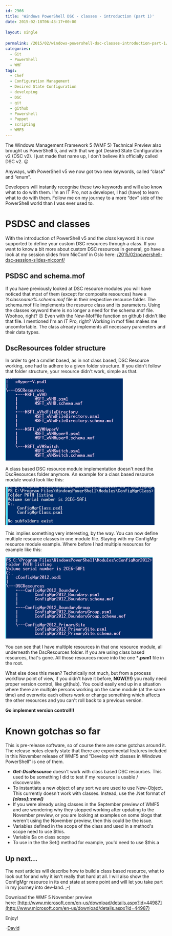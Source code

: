 ```yaml
---
id: 2966
title: 'Windows PowerShell DSC - classes - introduction (part 1)'
date: 2015-02-18T06:43:17+00:00

layout: single

permalink: /2015/02/windows-powershell-dsc-classes-introduction-part-1/
categories:
  - Git
  - PowerShell
  - WMF
tags:
  - Chef
  - Configuration Management
  - Desired State Configuration
  - developing
  - DSC
  - git
  - github
  - Powershell
  - Puppet
  - scripting
  - WMF5
---
```

The Windows Management Framework 5 (WMF 5) Technical Preview also brought us PowerShell 5, and with that we got Desired State Configuration v2 (DSC v2). I just made that name up, I don’t believe it’s officially called DSC v2. 😉

Anyways, with PowerShell v5 we now got two new keywords, called “class” and “enum”.

Developers will instantly recognise these two keywords and will also know what to do with them. I’m an IT Pro, not a developer, I had (have) to learn what to do with them. Follow me on my journey to a more “dev” side of the PowerShell world than I was ever used to.

# PSDSC and classes

With the introduction of PowerShell v5 and the _class_ keyword it is now supported to define your custom DSC resources through a class.
If you want to know a bit more about custom DSC resources in general, go have a look at my session slides from NicConf in Oslo here: [/2015/02/powershell-dsc-session-slides-nicconf/](/2015/02/powershell-dsc-session-slides-nicconf/)

## PSDSC and schema.mof


If you have previously looked at DSC resource modules you will have noticed that most of them (except for composite resources) have a _%classname%.schema.mof_ file in their respective resource folder.
The schema.mof file implements the resource class and its parameters.
Using the classes keyword there is no longer a need for the schema.mof file. Woohoo, right? 😉 Even with the New-MofFile function on github I didn't like that file. I mentioned I'm an IT Pro, right? Working in mof files makes me uncomfortable. The class already implements all necessary parameters and their data types.

## DscResources folder structure

In order to get a cmdlet based, as in not class based, DSC Resource working, one had to adhere to a given folder structure. If you didn't follow that folder structure, your resource didn't work, simple as that.

![Hyper-V DSC Resource](/media/2015/02/1424200220_full.png)

A class based DSC resource module implementation doesn't need the DscResources folder anymore. An example for a class based resource module would look like this:

![image](/media/2015/02/1424200509_full.png)

This implies something very interesting, by the way. You can now define multiple resource classes in one module file. Staying with my ConfigMgr resource module example. Where before I had multiple resources for example like this:

![image](/media/2015/02/1424200811_full.png)

You can see that I have multiple resources in that one resource module, all underneath the DscResources folder. If you are using class based resources, that's gone. All those resources move into the one ***.psm1** file in the root.

What else does this mean? Technically not much, but from a process workflow point of view, if you didn't have it before, **NOW(!!!)** you really need proper version control, like git(hub). You could easily end up in a situation where there are multiple persons working on the same module (at the same time) and overwrite each others work or change something which affects the other resources and you can't roll back to a previous version.

**Go implement version control!!!**

# Known gotchas so far

This is pre-release software, so of course there are some gotchas around it. The release notes clearly state that there are experimental features included in this November release of WMF5 and "Develop with classes in Windows PowerShell" is one of them.

* **_Get-DscResource_** doesn't work with class based DSC resources. This used to be something I did to test if my resource is usable / discoverable.
* To instantiate a new object of any sort we are used to use New-Object. This currently doesn't work with classes. Instead, use the .Net format of **_[class]::new()_**
* If you were already using classes in the September preview of WMF5 and are wondering why they stopped working after updating to the November preview, or you are looking at examples on some blogs that weren't using the November preview, then this could be the issue.
* Variables defined in the scope of the class and used in a method's scope need to use $this.
* Variable $a on class scope
* To use in the the Set() method for example, you'd need to use $this.a

## Up next...

The next articles will describe how to build a class based resource, what to look out for and why it isn't really that hard at all. I will also show the ConfigMgr resource in its end state at some point and will let you take part in my journey into dev-land. ;-)

Download the WMF 5 November preview here: [http://www.microsoft.com/en-us/download/details.aspx?id=44987](http://www.microsoft.com/en-us/download/details.aspx?id=44987)

Enjoy!

-[David](http://www.twitter.com/david_obrien)



